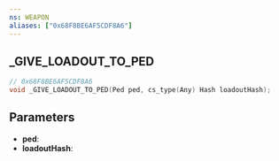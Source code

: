 ```yaml
---
ns: WEAPON
aliases: ["0x68F8BE6AF5CDF8A6"]
---
```

## _GIVE_LOADOUT_TO_PED

```c
// 0x68F8BE6AF5CDF8A6
void _GIVE_LOADOUT_TO_PED(Ped ped, cs_type(Any) Hash loadoutHash);
```


## Parameters
* **ped**: 
* **loadoutHash**: 

